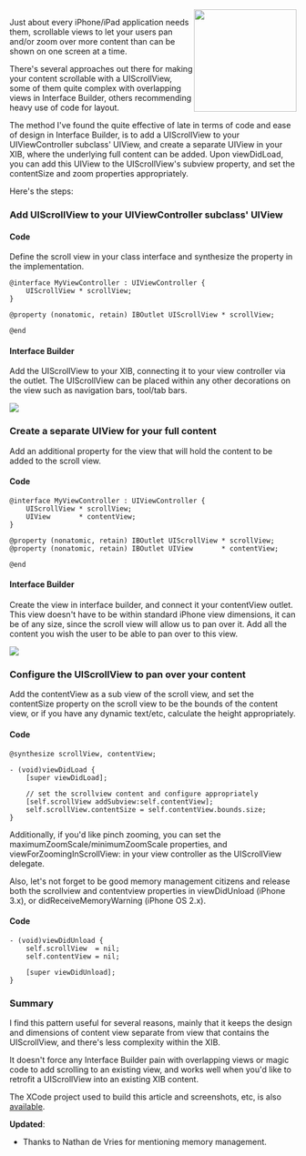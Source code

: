 <img src="/assets/2010/5/23/3-simulator.png" width="180" style="float:right">

Just about every iPhone/iPad application needs them, scrollable views
to let your users pan and/or zoom over more content than can be shown
on one screen at a time.

There's several approaches out there for making your content
scrollable with a UIScrollView, some of them quite complex with
overlapping views in Interface Builder, others recommending heavy use
of code for layout.

The method I've found the quite effective of late in terms of code and
ease of design in Interface Builder, is to add a UIScrollView to
your UIViewController subclass' UIView, and create a separate UIView
in your XIB, where the underlying full content can be added. Upon
viewDidLoad, you can add this UIView to the UIScrollView's subview
property, and set the contentSize and zoom properties appropriately.

Here's the steps:

### Add UIScrollView to your UIViewController subclass' UIView

#### Code

Define the scroll view in your class interface and synthesize the property in the
implementation.

    @interface MyViewController : UIViewController {
        UIScrollView * scrollView;
    }

    @property (nonatomic, retain) IBOutlet UIScrollView * scrollView;

    @end

#### Interface Builder

Add the UIScrollView to your XIB, connecting it to your view
controller via the outlet. The UIScrollView can be placed within any
other decorations on the view such as navigation bars, tool/tab bars.

<img src="/assets/2010/5/23/1-add-scrollview.png">

### Create a separate UIView for your full content

Add an additional property for the view that will hold the content to
be added to the scroll view.

#### Code

    @interface MyViewController : UIViewController {
        UIScrollView * scrollView;
        UIView       * contentView;
    }

    @property (nonatomic, retain) IBOutlet UIScrollView * scrollView;
    @property (nonatomic, retain) IBOutlet UIView       * contentView;

    @end

#### Interface Builder

Create the view in interface builder, and connect it your contentView
outlet. This view doesn't have to be within standard iPhone view
dimensions, it can be of any size, since the scroll view will allow us
to pan over it. Add all the content you wish the user to be able to
pan over to this view.

<img src="/assets/2010/5/23/2-add-content-view.png">

### Configure the UIScrollView to pan over your content

Add the contentView as a sub view of the scroll view, and set the
contentSize property on the scroll view to be the bounds of the
content view, or if you have any dynamic text/etc, calculate the
height appropriately.

#### Code

    @synthesize scrollView, contentView;

    - (void)viewDidLoad {
        [super viewDidLoad];

        // set the scrollview content and configure appropriately
        [self.scrollView addSubview:self.contentView];
        self.scrollView.contentSize = self.contentView.bounds.size;
    }

Additionally, if you'd like pinch zooming, you can set the
maximumZoomScale/minimumZoomScale properties, and
viewForZoomingInScrollView: in your view controller as the
UIScrollView delegate.

Also, let's not forget to be good memory management citizens and
release both the scrollview and contentview properties in
viewDidUnload (iPhone 3.x), or didReceiveMemoryWarning (iPhone OS 2.x).

#### Code

    - (void)viewDidUnload {
        self.scrollView  = nil;
        self.contentView = nil;

        [super viewDidUnload];
    }

### Summary

I find this pattern useful for several reasons, mainly that it keeps the
design and dimensions of content view separate from view that contains
the UIScrollView, and there's less complexity within the XIB.

It doesn't force any Interface Builder pain with overlapping
views or magic code to add scrolling to an existing view, and works
well when you'd like to retrofit a UIScrollView into an existing XIB
content.

The XCode project used to build this article and screenshots, etc, is also
[available](/assets/2010/5/23/ScrollViewExample.zip).

<strong>Updated</strong>:

* Thanks to Nathan de Vries for mentioning memory management.
